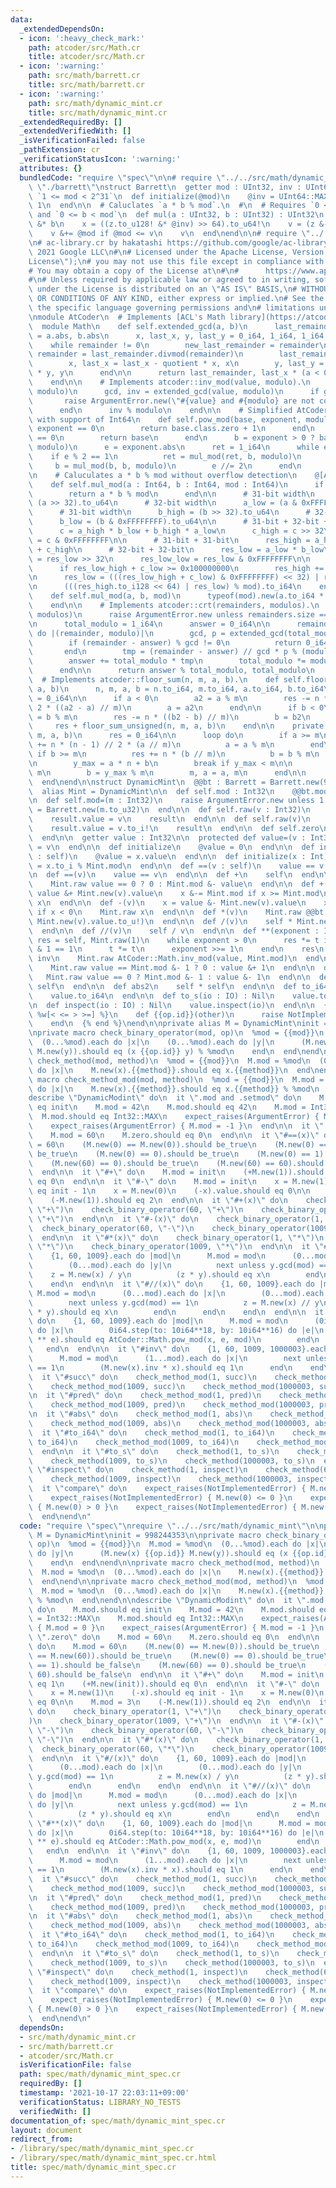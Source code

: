 ```yaml
---
data:
  _extendedDependsOn:
  - icon: ':heavy_check_mark:'
    path: atcoder/src/Math.cr
    title: atcoder/src/Math.cr
  - icon: ':warning:'
    path: src/math/barrett.cr
    title: src/math/barrett.cr
  - icon: ':warning:'
    path: src/math/dynamic_mint.cr
    title: src/math/dynamic_mint.cr
  _extendedRequiredBy: []
  _extendedVerifiedWith: []
  _isVerificationFailed: false
  _pathExtension: cr
  _verificationStatusIcon: ':warning:'
  attributes: {}
  bundledCode: "require \"spec\"\n\n# require \"../../src/math/dynamic_mint\"\n# require\
    \ \"./barrett\"\nstruct Barrett\n  getter mod : UInt32, inv : UInt64\n\n  # Requires\
    \ `1 <= mod < 2^31`\n  def initialize(@mod)\n    @inv = UInt64::MAX // @mod &+\
    \ 1\n  end\n\n  # Caluclates `a * b % mod`.\n  #\n  # Requires `0 <= a < mod`\
    \ and `0 <= b < mod`\n  def mul(a : UInt32, b : UInt32) : UInt32\n    z = a.to_u64!\
    \ &* b\n    x = ((z.to_u128! &* @inv) >> 64).to_u64!\n    v = (z &- x &* @mod).to_u32!\n\
    \    v &+= @mod if @mod <= v\n    v\n  end\nend\n\n# require \"../../atcoder/src/Math\"\
    \n# ac-library.cr by hakatashi https://github.com/google/ac-library.cr\n#\n# Copyright\
    \ 2021 Google LLC\n#\n# Licensed under the Apache License, Version 2.0 (the \"\
    License\");\n# you may not use this file except in compliance with the License.\n\
    # You may obtain a copy of the License at\n#\n#      https://www.apache.org/licenses/LICENSE-2.0\n\
    #\n# Unless required by applicable law or agreed to in writing, software\n# distributed\
    \ under the License is distributed on an \"AS IS\" BASIS,\n# WITHOUT WARRANTIES\
    \ OR CONDITIONS OF ANY KIND, either express or implied.\n# See the License for\
    \ the specific language governing permissions and\n# limitations under the License.\n\
    \nmodule AtCoder\n  # Implements [ACL's Math library](https://atcoder.github.io/ac-library/master/document_en/math.html)\n\
    \  module Math\n    def self.extended_gcd(a, b)\n      last_remainder, remainder\
    \ = a.abs, b.abs\n      x, last_x, y, last_y = 0_i64, 1_i64, 1_i64, 0_i64\n  \
    \    while remainder != 0\n        new_last_remainder = remainder\n        quotient,\
    \ remainder = last_remainder.divmod(remainder)\n        last_remainder = new_last_remainder\n\
    \        x, last_x = last_x - quotient * x, x\n        y, last_y = last_y - quotient\
    \ * y, y\n      end\n\n      return last_remainder, last_x * (a < 0 ? -1 : 1)\n\
    \    end\n\n    # Implements atcoder::inv_mod(value, modulo).\n    def self.inv_mod(value,\
    \ modulo)\n      gcd, inv = extended_gcd(value, modulo)\n      if gcd != 1\n \
    \       raise ArgumentError.new(\"#{value} and #{modulo} are not coprime\")\n\
    \      end\n      inv % modulo\n    end\n\n    # Simplified AtCoder::Math.pow_mod\
    \ with support of Int64\n    def self.pow_mod(base, exponent, modulo)\n      if\
    \ exponent == 0\n        return base.class.zero + 1\n      end\n      if base\
    \ == 0\n        return base\n      end\n      b = exponent > 0 ? base : inv_mod(base,\
    \ modulo)\n      e = exponent.abs\n      ret = 1_i64\n      while e > 0\n    \
    \    if e % 2 == 1\n          ret = mul_mod(ret, b, modulo)\n        end\n   \
    \     b = mul_mod(b, b, modulo)\n        e //= 2\n      end\n      ret\n    end\n\
    \n    # Caluculates a * b % mod without overflow detection\n    @[AlwaysInline]\n\
    \    def self.mul_mod(a : Int64, b : Int64, mod : Int64)\n      if mod < Int32::MAX\n\
    \        return a * b % mod\n      end\n\n      # 31-bit width\n      a_high =\
    \ (a >> 32).to_u64\n      # 32-bit width\n      a_low = (a & 0xFFFFFFFF).to_u64\n\
    \      # 31-bit width\n      b_high = (b >> 32).to_u64\n      # 32-bit width\n\
    \      b_low = (b & 0xFFFFFFFF).to_u64\n\n      # 31-bit + 32-bit + 1-bit = 64-bit\n\
    \      c = a_high * b_low + b_high * a_low\n      c_high = c >> 32\n      c_low\
    \ = c & 0xFFFFFFFF\n\n      # 31-bit + 31-bit\n      res_high = a_high * b_high\
    \ + c_high\n      # 32-bit + 32-bit\n      res_low = a_low * b_low\n      res_low_high\
    \ = res_low >> 32\n      res_low_low = res_low & 0xFFFFFFFF\n\n      # Overflow\n\
    \      if res_low_high + c_low >= 0x100000000\n        res_high += 1\n      end\n\
    \n      res_low = (((res_low_high + c_low) & 0xFFFFFFFF) << 32) | res_low_low\n\
    \n      (((res_high.to_i128 << 64) | res_low) % mod).to_i64\n    end\n\n    @[AlwaysInline]\n\
    \    def self.mul_mod(a, b, mod)\n      typeof(mod).new(a.to_i64 * b % mod)\n\
    \    end\n\n    # Implements atcoder::crt(remainders, modulos).\n    def self.crt(remainders,\
    \ modulos)\n      raise ArgumentError.new unless remainders.size == modulos.size\n\
    \n      total_modulo = 1_i64\n      answer = 0_i64\n\n      remainders.zip(modulos).each\
    \ do |(remainder, modulo)|\n        gcd, p = extended_gcd(total_modulo, modulo)\n\
    \        if (remainder - answer) % gcd != 0\n          return 0_i64, 0_i64\n \
    \       end\n        tmp = (remainder - answer) // gcd * p % (modulo // gcd)\n\
    \        answer += total_modulo * tmp\n        total_modulo *= modulo // gcd\n\
    \      end\n\n      return answer % total_modulo, total_modulo\n    end\n\n  \
    \  # Implements atcoder::floor_sum(n, m, a, b).\n    def self.floor_sum(n, m,\
    \ a, b)\n      n, m, a, b = n.to_i64, m.to_i64, a.to_i64, b.to_i64\n      res\
    \ = 0_i64\n\n      if a < 0\n        a2 = a % m\n        res -= n * (n - 1) //\
    \ 2 * ((a2 - a) // m)\n        a = a2\n      end\n\n      if b < 0\n        b2\
    \ = b % m\n        res -= n * ((b2 - b) // m)\n        b = b2\n      end\n\n \
    \     res + floor_sum_unsigned(n, m, a, b)\n    end\n\n    private def self.floor_sum_unsigned(n,\
    \ m, a, b)\n      res = 0_i64\n\n      loop do\n        if a >= m\n          res\
    \ += n * (n - 1) // 2 * (a // m)\n          a = a % m\n        end\n\n       \
    \ if b >= m\n          res += n * (b // m)\n          b = b % m\n        end\n\
    \n        y_max = a * n + b\n        break if y_max < m\n\n        n = y_max //\
    \ m\n        b = y_max % m\n        m, a = a, m\n      end\n\n      res\n    end\n\
    \  end\nend\n\nstruct DynamicMint\n  @@bt : Barrett = Barrett.new(998244353u32)\n\
    \  alias Mint = DynamicMint\n\n  def self.mod : Int32\n    @@bt.mod.to_i\n  end\n\
    \n  def self.mod=(m : Int32)\n    raise ArgumentError.new unless 1 <= m\n    @@bt\
    \ = Barrett.new(m.to_u32)\n  end\n\n  def self.raw(v : Int32)\n    result = Mint.new\n\
    \    result.value = v\n    result\n  end\n\n  def self.raw(v)\n    result = Mint.new\n\
    \    result.value = v.to_i!\n    result\n  end\n\n  def self.zero\n    Mint.new\n\
    \  end\n\n  getter value : Int32\n\n  protected def value=(v : Int32)\n    @value\
    \ = v\n  end\n\n  def initialize\n    @value = 0\n  end\n\n  def initialize(x\
    \ : self)\n    @value = x.value\n  end\n\n  def initialize(x : Int)\n    @value\
    \ = x.to_i % Mint.mod\n  end\n\n  def ==(v : self)\n    value == v.value\n  end\n\
    \n  def ==(v)\n    value == v\n  end\n\n  def +\n    self\n  end\n\n  def -\n\
    \    Mint.raw value == 0 ? 0 : Mint.mod &- value\n  end\n\n  def +(v)\n    x =\
    \ value &+ Mint.new(v).value\n    x &-= Mint.mod if x >= Mint.mod\n    Mint.raw\
    \ x\n  end\n\n  def -(v)\n    x = value &- Mint.new(v).value\n    x &+= Mint.mod\
    \ if x < 0\n    Mint.raw x\n  end\n\n  def *(v)\n    Mint.raw @@bt.mul(value.to_u!,\
    \ Mint.new(v).value.to_u!)\n  end\n\n  def /(v)\n    self * Mint.new(v).inv\n\
    \  end\n\n  def //(v)\n    self / v\n  end\n\n  def **(exponent : Int)\n    t,\
    \ res = self, Mint.raw(1)\n    while exponent > 0\n      res *= t if exponent\
    \ & 1 == 1\n      t *= t\n      exponent >>= 1\n    end\n    res\n  end\n\n  def\
    \ inv\n    Mint.raw AtCoder::Math.inv_mod(value, Mint.mod)\n  end\n\n  def succ\n\
    \    Mint.raw value == Mint.mod &- 1 ? 0 : value &+ 1\n  end\n\n  def pred\n \
    \   Mint.raw value == 0 ? Mint.mod &- 1 : value &- 1\n  end\n\n  def abs\n   \
    \ self\n  end\n\n  def abs2\n    self * self\n  end\n\n  def to_i64 : Int64\n\
    \    value.to_i64\n  end\n\n  def to_s(io : IO) : Nil\n    value.to_s(io)\n  end\n\
    \n  def inspect(io : IO) : Nil\n    value.inspect(io)\n  end\n\n  {% for op in\
    \ %w[< <= > >=] %}\n    def {{op.id}}(other)\n      raise NotImplementedError.new({{op}})\n\
    \    end\n  {% end %}\nend\n\nprivate alias M = DynamicMint\ninit = 998244353\n\
    \nprivate macro check_binary_operator(mod, op)\n  %mod = {{mod}}\n  M.mod = %mod\n\
    \  (0...%mod).each do |x|\n    (0...%mod).each do |y|\n      (M.new(x) {{op.id}}\
    \ M.new(y)).should eq (x {{op.id}} y) % %mod\n    end\n  end\nend\n\nprivate macro\
    \ check_method(mod, method)\n  %mod = {{mod}}\n  M.mod = %mod\n  (0...%mod).each\
    \ do |x|\n    M.new(x).{{method}}.should eq x.{{method}}\n  end\nend\n\nprivate\
    \ macro check_method_mod(mod, method)\n  %mod = {{mod}}\n  M.mod = %mod\n  (0...%mod).each\
    \ do |x|\n    M.new(x).{{method}}.should eq x.{{method}} % %mod\n  end\nend\n\n\
    describe \"DynamicModint\" do\n  it \".mod and .setmod\" do\n    M.mod.should\
    \ eq init\n    M.mod = 42\n    M.mod.should eq 42\n    M.mod = Int32::MAX\n  \
    \  M.mod.should eq Int32::MAX\n    expect_raises(ArgumentError) { M.mod = 0 }\n\
    \    expect_raises(ArgumentError) { M.mod = -1 }\n  end\n\n  it \".zero\" do\n\
    \    M.mod = 60\n    M.zero.should eq 0\n  end\n\n  it \"#==(x)\" do\n    M.mod\
    \ = 60\n    (M.new(0) == M.new(0)).should be_true\n    (M.new(0) == M.new(60)).should\
    \ be_true\n    (M.new(0) == 0).should be_true\n    (M.new(0) == 1).should be_false\n\
    \    (M.new(60) == 0).should be_true\n    (M.new(60) == 60).should be_false\n\
    \  end\n\n  it \"#+\" do\n    M.mod = init\n    (+M.new(1)).should eq 1\n    (+M.new(init)).should\
    \ eq 0\n  end\n\n  it \"#-\" do\n    M.mod = init\n    x = M.new(1)\n    (-x).should\
    \ eq init - 1\n    x = M.new(0)\n    (-x).value.should eq 0\n\n    M.mod = 3\n\
    \    (-M.new(1)).should eq 2\n  end\n\n  it \"#+(x)\" do\n    check_binary_operator(1,\
    \ \"+\")\n    check_binary_operator(60, \"+\")\n    check_binary_operator(1009,\
    \ \"+\")\n  end\n\n  it \"#-(x)\" do\n    check_binary_operator(1, \"-\")\n  \
    \  check_binary_operator(60, \"-\")\n    check_binary_operator(1009, \"-\")\n\
    \  end\n\n  it \"#*(x)\" do\n    check_binary_operator(1, \"*\")\n    check_binary_operator(60,\
    \ \"*\")\n    check_binary_operator(1009, \"*\")\n  end\n\n  it \"#/(x)\" do\n\
    \    {1, 60, 1009}.each do |mod|\n      M.mod = mod\n      (0...mod).each do |x|\n\
    \        (0...mod).each do |y|\n          next unless y.gcd(mod) == 1\n      \
    \    z = M.new(x) / y\n          (z * y).should eq x\n        end\n      end\n\
    \    end\n  end\n\n  it \"#//(x)\" do\n    {1, 60, 1009}.each do |mod|\n     \
    \ M.mod = mod\n      (0...mod).each do |x|\n        (0...mod).each do |y|\n  \
    \        next unless y.gcd(mod) == 1\n          z = M.new(x) // y\n          (z\
    \ * y).should eq x\n        end\n      end\n    end\n  end\n\n  it \"#**(x)\"\
    \ do\n    {1, 60, 1009}.each do |mod|\n      M.mod = mod\n      (0i64...mod.to_i64).each\
    \ do |x|\n        0i64.step(to: 10i64**18, by: 10i64**16) do |e|\n          (M.new(x)\
    \ ** e).should eq AtCoder::Math.pow_mod(x, e, mod)\n        end\n      end\n \
    \   end\n  end\n\n  it \"#inv\" do\n    {1, 60, 1009, 1000003}.each do |mod|\n\
    \      M.mod = mod\n      (1...mod).each do |x|\n        next unless x.gcd(mod)\
    \ == 1\n        (M.new(x).inv * x).should eq 1\n      end\n    end\n  end\n\n\
    \  it \"#succ\" do\n    check_method_mod(1, succ)\n    check_method_mod(60, succ)\n\
    \    check_method_mod(1009, succ)\n    check_method_mod(1000003, succ)\n  end\n\
    \n  it \"#pred\" do\n    check_method_mod(1, pred)\n    check_method_mod(60, pred)\n\
    \    check_method_mod(1009, pred)\n    check_method_mod(1000003, pred)\n  end\n\
    \n  it \"#abs\" do\n    check_method_mod(1, abs)\n    check_method_mod(60, abs)\n\
    \    check_method_mod(1009, abs)\n    check_method_mod(1000003, abs)\n  end\n\n\
    \  it \"#to_i64\" do\n    check_method_mod(1, to_i64)\n    check_method_mod(60,\
    \ to_i64)\n    check_method_mod(1009, to_i64)\n    check_method_mod(1000003, to_i64)\n\
    \  end\n\n  it \"#to_s\" do\n    check_method(1, to_s)\n    check_method(60, to_s)\n\
    \    check_method(1009, to_s)\n    check_method(1000003, to_s)\n  end\n\n  it\
    \ \"#inspect\" do\n    check_method(1, inspect)\n    check_method(60, inspect)\n\
    \    check_method(1009, inspect)\n    check_method(1000003, inspect)\n  end\n\n\
    \  it \"compare\" do\n    expect_raises(NotImplementedError) { M.new(0) < 0 }\n\
    \    expect_raises(NotImplementedError) { M.new(0) <= 0 }\n    expect_raises(NotImplementedError)\
    \ { M.new(0) > 0 }\n    expect_raises(NotImplementedError) { M.new(0) >= 0 }\n\
    \  end\nend\n"
  code: "require \"spec\"\nrequire \"../../src/math/dynamic_mint\"\n\nprivate alias\
    \ M = DynamicMint\ninit = 998244353\n\nprivate macro check_binary_operator(mod,\
    \ op)\n  %mod = {{mod}}\n  M.mod = %mod\n  (0...%mod).each do |x|\n    (0...%mod).each\
    \ do |y|\n      (M.new(x) {{op.id}} M.new(y)).should eq (x {{op.id}} y) % %mod\n\
    \    end\n  end\nend\n\nprivate macro check_method(mod, method)\n  %mod = {{mod}}\n\
    \  M.mod = %mod\n  (0...%mod).each do |x|\n    M.new(x).{{method}}.should eq x.{{method}}\n\
    \  end\nend\n\nprivate macro check_method_mod(mod, method)\n  %mod = {{mod}}\n\
    \  M.mod = %mod\n  (0...%mod).each do |x|\n    M.new(x).{{method}}.should eq x.{{method}}\
    \ % %mod\n  end\nend\n\ndescribe \"DynamicModint\" do\n  it \".mod and .setmod\"\
    \ do\n    M.mod.should eq init\n    M.mod = 42\n    M.mod.should eq 42\n    M.mod\
    \ = Int32::MAX\n    M.mod.should eq Int32::MAX\n    expect_raises(ArgumentError)\
    \ { M.mod = 0 }\n    expect_raises(ArgumentError) { M.mod = -1 }\n  end\n\n  it\
    \ \".zero\" do\n    M.mod = 60\n    M.zero.should eq 0\n  end\n\n  it \"#==(x)\"\
    \ do\n    M.mod = 60\n    (M.new(0) == M.new(0)).should be_true\n    (M.new(0)\
    \ == M.new(60)).should be_true\n    (M.new(0) == 0).should be_true\n    (M.new(0)\
    \ == 1).should be_false\n    (M.new(60) == 0).should be_true\n    (M.new(60) ==\
    \ 60).should be_false\n  end\n\n  it \"#+\" do\n    M.mod = init\n    (+M.new(1)).should\
    \ eq 1\n    (+M.new(init)).should eq 0\n  end\n\n  it \"#-\" do\n    M.mod = init\n\
    \    x = M.new(1)\n    (-x).should eq init - 1\n    x = M.new(0)\n    (-x).value.should\
    \ eq 0\n\n    M.mod = 3\n    (-M.new(1)).should eq 2\n  end\n\n  it \"#+(x)\"\
    \ do\n    check_binary_operator(1, \"+\")\n    check_binary_operator(60, \"+\"\
    )\n    check_binary_operator(1009, \"+\")\n  end\n\n  it \"#-(x)\" do\n    check_binary_operator(1,\
    \ \"-\")\n    check_binary_operator(60, \"-\")\n    check_binary_operator(1009,\
    \ \"-\")\n  end\n\n  it \"#*(x)\" do\n    check_binary_operator(1, \"*\")\n  \
    \  check_binary_operator(60, \"*\")\n    check_binary_operator(1009, \"*\")\n\
    \  end\n\n  it \"#/(x)\" do\n    {1, 60, 1009}.each do |mod|\n      M.mod = mod\n\
    \      (0...mod).each do |x|\n        (0...mod).each do |y|\n          next unless\
    \ y.gcd(mod) == 1\n          z = M.new(x) / y\n          (z * y).should eq x\n\
    \        end\n      end\n    end\n  end\n\n  it \"#//(x)\" do\n    {1, 60, 1009}.each\
    \ do |mod|\n      M.mod = mod\n      (0...mod).each do |x|\n        (0...mod).each\
    \ do |y|\n          next unless y.gcd(mod) == 1\n          z = M.new(x) // y\n\
    \          (z * y).should eq x\n        end\n      end\n    end\n  end\n\n  it\
    \ \"#**(x)\" do\n    {1, 60, 1009}.each do |mod|\n      M.mod = mod\n      (0i64...mod.to_i64).each\
    \ do |x|\n        0i64.step(to: 10i64**18, by: 10i64**16) do |e|\n          (M.new(x)\
    \ ** e).should eq AtCoder::Math.pow_mod(x, e, mod)\n        end\n      end\n \
    \   end\n  end\n\n  it \"#inv\" do\n    {1, 60, 1009, 1000003}.each do |mod|\n\
    \      M.mod = mod\n      (1...mod).each do |x|\n        next unless x.gcd(mod)\
    \ == 1\n        (M.new(x).inv * x).should eq 1\n      end\n    end\n  end\n\n\
    \  it \"#succ\" do\n    check_method_mod(1, succ)\n    check_method_mod(60, succ)\n\
    \    check_method_mod(1009, succ)\n    check_method_mod(1000003, succ)\n  end\n\
    \n  it \"#pred\" do\n    check_method_mod(1, pred)\n    check_method_mod(60, pred)\n\
    \    check_method_mod(1009, pred)\n    check_method_mod(1000003, pred)\n  end\n\
    \n  it \"#abs\" do\n    check_method_mod(1, abs)\n    check_method_mod(60, abs)\n\
    \    check_method_mod(1009, abs)\n    check_method_mod(1000003, abs)\n  end\n\n\
    \  it \"#to_i64\" do\n    check_method_mod(1, to_i64)\n    check_method_mod(60,\
    \ to_i64)\n    check_method_mod(1009, to_i64)\n    check_method_mod(1000003, to_i64)\n\
    \  end\n\n  it \"#to_s\" do\n    check_method(1, to_s)\n    check_method(60, to_s)\n\
    \    check_method(1009, to_s)\n    check_method(1000003, to_s)\n  end\n\n  it\
    \ \"#inspect\" do\n    check_method(1, inspect)\n    check_method(60, inspect)\n\
    \    check_method(1009, inspect)\n    check_method(1000003, inspect)\n  end\n\n\
    \  it \"compare\" do\n    expect_raises(NotImplementedError) { M.new(0) < 0 }\n\
    \    expect_raises(NotImplementedError) { M.new(0) <= 0 }\n    expect_raises(NotImplementedError)\
    \ { M.new(0) > 0 }\n    expect_raises(NotImplementedError) { M.new(0) >= 0 }\n\
    \  end\nend\n"
  dependsOn:
  - src/math/dynamic_mint.cr
  - src/math/barrett.cr
  - atcoder/src/Math.cr
  isVerificationFile: false
  path: spec/math/dynamic_mint_spec.cr
  requiredBy: []
  timestamp: '2021-10-17 22:03:11+09:00'
  verificationStatus: LIBRARY_NO_TESTS
  verifiedWith: []
documentation_of: spec/math/dynamic_mint_spec.cr
layout: document
redirect_from:
- /library/spec/math/dynamic_mint_spec.cr
- /library/spec/math/dynamic_mint_spec.cr.html
title: spec/math/dynamic_mint_spec.cr
---
```

